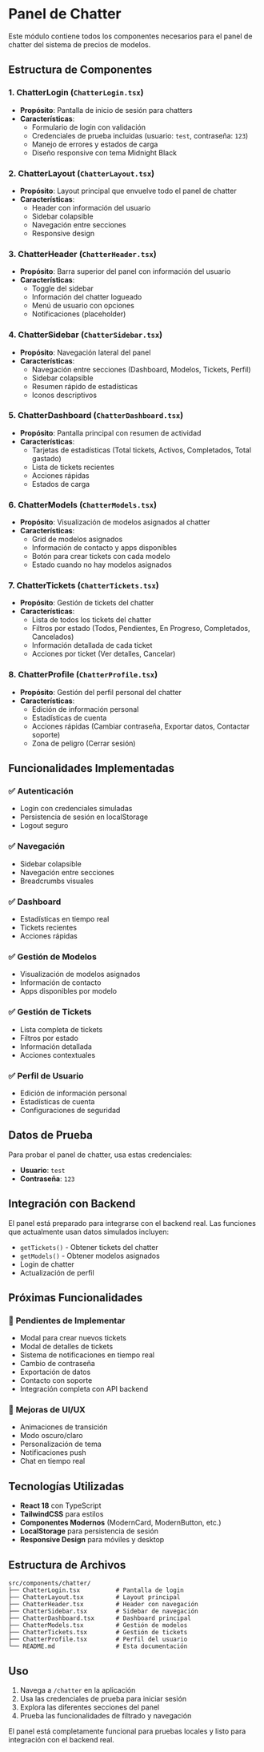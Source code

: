 # Panel de Chatter

Este módulo contiene todos los componentes necesarios para el panel de chatter del sistema de precios de modelos.

## Estructura de Componentes

### 1. **ChatterLogin** (`ChatterLogin.tsx`)
- **Propósito**: Pantalla de inicio de sesión para chatters
- **Características**:
  - Formulario de login con validación
  - Credenciales de prueba incluidas (usuario: `test`, contraseña: `123`)
  - Manejo de errores y estados de carga
  - Diseño responsive con tema Midnight Black

### 2. **ChatterLayout** (`ChatterLayout.tsx`)
- **Propósito**: Layout principal que envuelve todo el panel de chatter
- **Características**:
  - Header con información del usuario
  - Sidebar colapsible
  - Navegación entre secciones
  - Responsive design

### 3. **ChatterHeader** (`ChatterHeader.tsx`)
- **Propósito**: Barra superior del panel con información del usuario
- **Características**:
  - Toggle del sidebar
  - Información del chatter logueado
  - Menú de usuario con opciones
  - Notificaciones (placeholder)

### 4. **ChatterSidebar** (`ChatterSidebar.tsx`)
- **Propósito**: Navegación lateral del panel
- **Características**:
  - Navegación entre secciones (Dashboard, Modelos, Tickets, Perfil)
  - Sidebar colapsible
  - Resumen rápido de estadísticas
  - Iconos descriptivos

### 5. **ChatterDashboard** (`ChatterDashboard.tsx`)
- **Propósito**: Pantalla principal con resumen de actividad
- **Características**:
  - Tarjetas de estadísticas (Total tickets, Activos, Completados, Total gastado)
  - Lista de tickets recientes
  - Acciones rápidas
  - Estados de carga

### 6. **ChatterModels** (`ChatterModels.tsx`)
- **Propósito**: Visualización de modelos asignados al chatter
- **Características**:
  - Grid de modelos asignados
  - Información de contacto y apps disponibles
  - Botón para crear tickets con cada modelo
  - Estado cuando no hay modelos asignados

### 7. **ChatterTickets** (`ChatterTickets.tsx`)
- **Propósito**: Gestión de tickets del chatter
- **Características**:
  - Lista de todos los tickets del chatter
  - Filtros por estado (Todos, Pendientes, En Progreso, Completados, Cancelados)
  - Información detallada de cada ticket
  - Acciones por ticket (Ver detalles, Cancelar)

### 8. **ChatterProfile** (`ChatterProfile.tsx`)
- **Propósito**: Gestión del perfil personal del chatter
- **Características**:
  - Edición de información personal
  - Estadísticas de cuenta
  - Acciones rápidas (Cambiar contraseña, Exportar datos, Contactar soporte)
  - Zona de peligro (Cerrar sesión)

## Funcionalidades Implementadas

### ✅ **Autenticación**
- Login con credenciales simuladas
- Persistencia de sesión en localStorage
- Logout seguro

### ✅ **Navegación**
- Sidebar colapsible
- Navegación entre secciones
- Breadcrumbs visuales

### ✅ **Dashboard**
- Estadísticas en tiempo real
- Tickets recientes
- Acciones rápidas

### ✅ **Gestión de Modelos**
- Visualización de modelos asignados
- Información de contacto
- Apps disponibles por modelo

### ✅ **Gestión de Tickets**
- Lista completa de tickets
- Filtros por estado
- Información detallada
- Acciones contextuales

### ✅ **Perfil de Usuario**
- Edición de información personal
- Estadísticas de cuenta
- Configuraciones de seguridad

## Datos de Prueba

Para probar el panel de chatter, usa estas credenciales:

- **Usuario**: `test`
- **Contraseña**: `123`

## Integración con Backend

El panel está preparado para integrarse con el backend real. Las funciones que actualmente usan datos simulados incluyen:

- `getTickets()` - Obtener tickets del chatter
- `getModels()` - Obtener modelos asignados
- Login de chatter
- Actualización de perfil

## Próximas Funcionalidades

### 🔄 **Pendientes de Implementar**
- Modal para crear nuevos tickets
- Modal de detalles de tickets
- Sistema de notificaciones en tiempo real
- Cambio de contraseña
- Exportación de datos
- Contacto con soporte
- Integración completa con API backend

### 🎨 **Mejoras de UI/UX**
- Animaciones de transición
- Modo oscuro/claro
- Personalización de tema
- Notificaciones push
- Chat en tiempo real

## Tecnologías Utilizadas

- **React 18** con TypeScript
- **TailwindCSS** para estilos
- **Componentes Modernos** (ModernCard, ModernButton, etc.)
- **LocalStorage** para persistencia de sesión
- **Responsive Design** para móviles y desktop

## Estructura de Archivos

```
src/components/chatter/
├── ChatterLogin.tsx          # Pantalla de login
├── ChatterLayout.tsx         # Layout principal
├── ChatterHeader.tsx         # Header con navegación
├── ChatterSidebar.tsx        # Sidebar de navegación
├── ChatterDashboard.tsx      # Dashboard principal
├── ChatterModels.tsx         # Gestión de modelos
├── ChatterTickets.tsx        # Gestión de tickets
├── ChatterProfile.tsx        # Perfil del usuario
└── README.md                 # Esta documentación
```

## Uso

1. Navega a `/chatter` en la aplicación
2. Usa las credenciales de prueba para iniciar sesión
3. Explora las diferentes secciones del panel
4. Prueba las funcionalidades de filtrado y navegación

El panel está completamente funcional para pruebas locales y listo para integración con el backend real.
